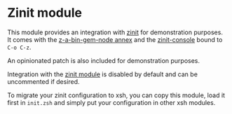 # Zinit module

This module provides an integration with
[zinit](https://github.com/zdharma/zinit) for demonstration purposes.
It comes with the
[z-a-bin-gem-node annex](https://zdharma.org/zinit/wiki/z-a-bin-gem-node/)
and the [zinit-console](https://github.com/zinit-zsh/zinit-console)
bound to `C-o C-z`.

An opinionated patch is also included for demonstration purposes.

Integration with the
[zinit module](https://github.com/zdharma/zinit#zinit-module) is disabled by
default and can be uncommented if desired.

To migrate your zinit configuration to xsh, you can copy this module, load it
first in `init.zsh` and simply put your configuration in other xsh modules.
